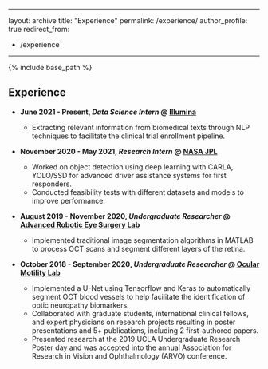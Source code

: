 
---
layout: archive
title: "Experience"
permalink: /experience/
author_profile: true
redirect_from:
  - /experience
---

{% include base_path %}

## Experience
- **June 2021 - Present, *Data Science Intern* @ [Illumina](https://www.illumina.com)**
  - Extracting relevant information from biomedical texts through NLP techniques to facilitate the clinical trial enrollment pipeline.

- **November 2020 - May 2021, *Research Intern* @ [NASA JPL](https://www.jpl.nasa.gov)**
  - Worked on object detection using deep learning with CARLA, YOLO/SSD for advanced driver assistance systems for first responders.
  - Conducted feasibility tests with different datasets and models to improve performance.

- **August 2019 - November 2020, *Undergraduate Researcher* @ [Advanced Robotic Eye Surgery Lab](https://www.uclahealth.org/eye/center-for-advanced-robotic-eye-surgery)**
  - Implemented traditional image segmentation algorithms in MATLAB to process OCT scans and segment different layers of the retina.

- **October 2018 - September 2020, *Undergraduate Researcher* @ [Ocular Motility Lab](https://www.uclahealth.org/joseph-demer)**
  - Implemented a U-Net using ​Tensorflow​ and ​Keras​ to automatically segment OCT blood vessels to help facilitate the identification of optic neuropathy biomarkers.
  - Collaborated with graduate students, international clinical fellows, and expert physicians on research projects resulting in poster presentations and 5+ publications, including 2 first-authored papers.
  - Presented research at the 2019 UCLA Undergraduate Research Poster day and was accepted into the annual Association for Research in Vision and Ophthalmology (ARVO) conference.